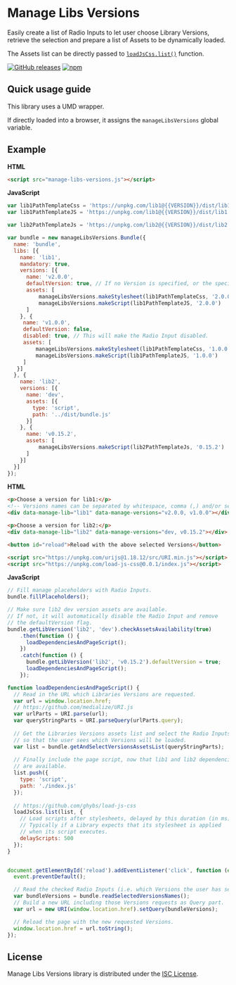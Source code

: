 # Manage Libs Versions

Easily create a list of Radio Inputs to let user choose Library Versions,
retrieve the selection and prepare a list of Assets to be dynamically loaded.

The Assets list can be directly passed to
[`loadJsCss.list()`](https://github.com/ghybs/load-js-css) function.

[![GitHub releases](https://img.shields.io/github/release/ghybs/manage-libs-versions.svg?label=GitHub)](https://github.com/ghybs/manage-libs-versions/releases)
[![npm](https://img.shields.io/npm/v/manage-libs-versions.svg)](https://www.npmjs.com/package/manage-libs-versions)


## Quick usage guide

This library uses a UMD wrapper.

If directly loaded into a browser, it assigns the `manageLibsVersions` global variable.


## Example

**HTML**
```html
<script src="manage-libs-versions.js"></script>
```

**JavaScript**
```javascript
var lib1PathTemplateCss = 'https://unpkg.com/lib1@{{VERSION}}/dist/lib1.css';
var lib1PathTemplateJS = 'https://unpkg.com/lib1@{{VERSION}}/dist/lib1.js';

var lib2PathTemplateJs = 'https://unpkg.com/lib2@{{VERSION}}/dist/lib2.js';

var bundle = new manageLibsVersions.Bundle({
  name: 'bundle',
  libs: [{
    name: 'lib1',
    mandatory: true,
    versions: [{
      name: 'v2.0.0',
      defaultVersion: true, // If no Version is specified, or the specified one is unknown, use this Version instead.
      assets: [
          manageLibsVersions.makeStylesheet(lib1PathTemplateCss, '2.0.0'),
          manageLibsVersions.makeScript(lib1PathTemplateJS, '2.0.0')
      ]
    }, {
     name: 'v1.0.0',
     defaultVersion: false,
     disabled: true, // This will make the Radio Input disabled.
     assets: [
         manageLibsVersions.makeStylesheet(lib1PathTemplateCss, '1.0.0'),
         manageLibsVersions.makeScript(lib1PathTemplateJS, '1.0.0')
     ]
   }]
  }, {
    name: 'lib2',
    versions: [{
      name: 'dev',
      assets: [{
        type: 'script',
        path: '../dist/bundle.js'
      }]
    }, {
      name: 'v0.15.2',
      assets: [
          manageLibsVersions.makeScript(lib2PathTemplateJs, '0.15.2')
      ]
    }]
  }]
});
```

**HTML**
```html
<p>Choose a version for lib1:</p>
<!-- Versions names can be separated by whitespace, comma (,) and/or semi-colon (;) -->
<div data-manage-lib="lib1" data-manage-versions="v2.0.0, v1.0.0"></div>

<p>Choose a version for lib2:</p>
<div data-manage-lib="lib2" data-manage-versions="dev, v0.15.2"></div>

<button id="reload">Reload with the above selected Versions</button>

<script src="https://unpkg.com/urijs@1.18.12/src/URI.min.js"></script>
<script src="https://unpkg.com/load-js-css@0.0.1/index.js"></script>
```

**JavaScript**
```javascript
// Fill manage placeholders with Radio Inputs.
bundle.fillPlaceholders();

// Make sure lib2 dev version assets are available.
// If not, it will automatically disable the Radio Input and remove
// the defaultVersion flag.
bundle.getLibVersion('lib2', 'dev').checkAssetsAvailability(true)
    .then(function () {
      loadDependenciesAndPageScript();
    })
    .catch(function () {
      bundle.getLibVersion('lib2', 'v0.15.2').defaultVersion = true;
      loadDependenciesAndPageScript();
    });

function loadDependenciesAndPageScript() {
  // Read in the URL which Libraries Versions are requested.
  var url = window.location.href;
  // https://github.com/medialize/URI.js
  var urlParts = URI.parse(url);
  var queryStringParts = URI.parseQuery(urlParts.query);
  
  // Get the Libraries Versions assets list and select the Radio Inputs,
  // so that the user sees which Versions will be loaded.
  var list = bundle.getAndSelectVersionsAssetsList(queryStringParts);
  
  // Finally include the page script, now that lib1 and lib2 dependencies
  // are available.
  list.push({
    type: 'script',
    path: './index.js'
  });
  
  // https://github.com/ghybs/load-js-css
  loadJsCss.list(list, {
    // Load scripts after stylesheets, delayed by this duration (in ms).
    // Typically if a Library expects that its stylesheet is applied
    // when its script executes.
    delayScripts: 500
  });
}


document.getElementById('reload').addEventListener('click', function (event) {
  event.preventDefault();

  // Read the checked Radio Inputs (i.e. which Versions the user has selected).
  var bundleVersions = bundle.readSelectedVersionsNames();
  // Build a new URL including those Versions requests as Query part.
  var url = new URI(window.location.href).setQuery(bundleVersions);

  // Reload the page with the new requested Versions.
  window.location.href = url.toString();
});
```


## License

Manage Libs Versions library is distributed under the [ISC License](https://choosealicense.com/licenses/isc/).
